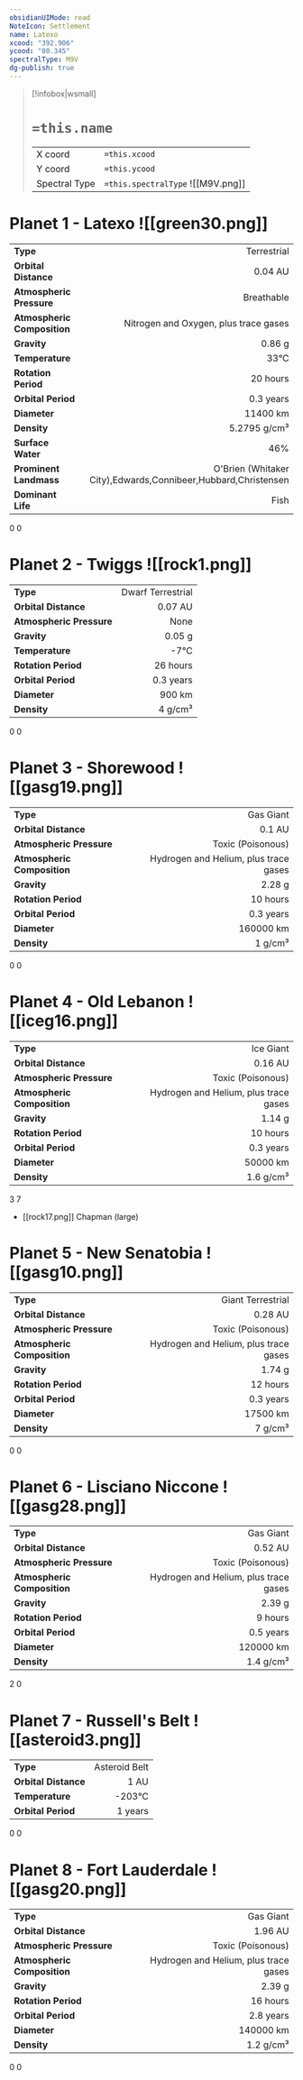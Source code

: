 ```yaml
---
obsidianUIMode: read
NoteIcon: Settlement
name: Latexo
xcood: "392.906"
ycood: "80.345"
spectralType: M9V
dg-publish: true
---
```

> [!infobox|wsmall]
> # `=this.name`
> | | |
> | - | - |
> | X coord | `=this.xcood` |
> | Y coord| `=this.ycood` |
> | Spectral Type | `=this.spectralType` ![[M9V.png]] |

# Planet 1 - Latexo ![[green30.png]]
|                             |                           |
| --------------------------- | -------------------------:|
| **Type**                    |             Terrestrial |
| **Orbital Distance**        |   0.04 AU |
| **Atmospheric Pressure**    |       Breathable |
| **Atmospheric Composition** |      Nitrogen and Oxygen, plus trace gases |
| **Gravity**                 |        0.86 g |
| **Temperature**             |    33°C |
| **Rotation Period**         |  20 hours |
| **Orbital Period** | 0.3 years |
| **Diameter**                |      11400 km | 
| **Density**                 |    5.2795 g/cm³ |
| **Surface Water**           |           46% | 
| **Prominent Landmass**      |         O'Brien (Whitaker City),Edwards,Connibeer,Hubbard,Christensen | 
| **Dominant Life**           |         Fish |



0
0



# Planet 2 - Twiggs ![[rock1.png]]
|                             |                           |
| --------------------------- | -------------------------:|
| **Type**                    |             Dwarf Terrestrial |
| **Orbital Distance**        |   0.07 AU |
| **Atmospheric Pressure**    |       None |
| **Gravity**                 |        0.05 g |
| **Temperature**             |    -7°C |
| **Rotation Period**         |  26 hours |
| **Orbital Period** | 0.3 years |
| **Diameter**                |      900 km | 
| **Density**                 |    4 g/cm³ |



0
0



# Planet 3 - Shorewood ![[gasg19.png]]
|                             |                           |
| --------------------------- | -------------------------:|
| **Type**                    |             Gas Giant |
| **Orbital Distance**        |   0.1 AU |
| **Atmospheric Pressure**    |       Toxic (Poisonous) |
| **Atmospheric Composition** |      Hydrogen and Helium, plus trace gases |
| **Gravity**                 |        2.28 g |
| **Rotation Period**         |  10 hours |
| **Orbital Period** | 0.3 years |
| **Diameter**                |      160000 km | 
| **Density**                 |    1 g/cm³ |



0
0



# Planet 4 - Old Lebanon ![[iceg16.png]]
|                             |                           |
| --------------------------- | -------------------------:|
| **Type**                    |             Ice Giant |
| **Orbital Distance**        |   0.16 AU |
| **Atmospheric Pressure**    |       Toxic (Poisonous) |
| **Atmospheric Composition** |      Hydrogen and Helium, plus trace gases |
| **Gravity**                 |        1.14 g |
| **Rotation Period**         |  10 hours |
| **Orbital Period** | 0.3 years |
| **Diameter**                |      50000 km | 
| **Density**                 |    1.6 g/cm³ |



3
7

- [[rock17.png]] Chapman (large)

# Planet 5 - New Senatobia ![[gasg10.png]]
|                             |                           |
| --------------------------- | -------------------------:|
| **Type**                    |             Giant Terrestrial |
| **Orbital Distance**        |   0.28 AU |
| **Atmospheric Pressure**    |       Toxic (Poisonous) |
| **Atmospheric Composition** |      Hydrogen and Helium, plus trace gases |
| **Gravity**                 |        1.74 g |
| **Rotation Period**         |  12 hours |
| **Orbital Period** | 0.3 years |
| **Diameter**                |      17500 km | 
| **Density**                 |    7 g/cm³ |



0
0



# Planet 6 - Lisciano Niccone ![[gasg28.png]]
|                             |                           |
| --------------------------- | -------------------------:|
| **Type**                    |             Gas Giant |
| **Orbital Distance**        |   0.52 AU |
| **Atmospheric Pressure**    |       Toxic (Poisonous) |
| **Atmospheric Composition** |      Hydrogen and Helium, plus trace gases |
| **Gravity**                 |        2.39 g |
| **Rotation Period**         |  9 hours |
| **Orbital Period** | 0.5 years |
| **Diameter**                |      120000 km | 
| **Density**                 |    1.4 g/cm³ |



2
0



# Planet 7 - Russell's Belt ![[asteroid3.png]]
|                             |                           |
| --------------------------- | -------------------------:|
| **Type**                    |             Asteroid Belt |
| **Orbital Distance**        |   1 AU |
| **Temperature**             |    -203°C |
| **Orbital Period** | 1 years |



0
0



# Planet 8 - Fort Lauderdale ![[gasg20.png]]
|                             |                           |
| --------------------------- | -------------------------:|
| **Type**                    |             Gas Giant |
| **Orbital Distance**        |   1.96 AU |
| **Atmospheric Pressure**    |       Toxic (Poisonous) |
| **Atmospheric Composition** |      Hydrogen and Helium, plus trace gases |
| **Gravity**                 |        2.39 g |
| **Rotation Period**         |  16 hours |
| **Orbital Period** | 2.8 years |
| **Diameter**                |      140000 km | 
| **Density**                 |    1.2 g/cm³ |



0
0



